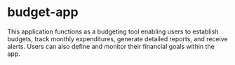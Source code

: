 # budget-app
This application functions as a budgeting tool enabling users to establish budgets, track monthly expenditures, generate detailed reports, and receive alerts. Users can also define and monitor their financial goals within the app.
